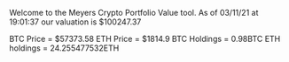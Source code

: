 Welcome to the Meyers Crypto Portfolio Value tool. 
As of 03/11/21 at 19:01:37 our valuation is $100247.37 

BTC Price = $57373.58
 ETH Price = $1814.9
BTC Holdings = 0.98BTC
 ETH holdings = 24.255477532ETH 
